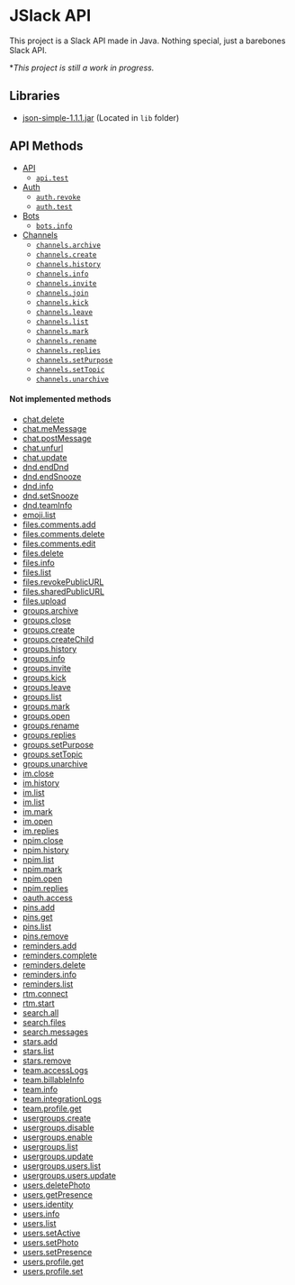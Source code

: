 # JSlack API
This project is a Slack API made in Java. Nothing special, just a barebones Slack API.
  
**This project is still a work in progress.*  


## Libraries
* [json-simple-1.1.1.jar](https://code.google.com/archive/p/json-simple/downloads) (Located in `lib` folder)

## API Methods
* [API](https://api.slack.com/methods#api)
  * [`api.test`](https://api.slack.com/methods/api.test)
* [Auth](https://api.slack.com/methods#auth)
  * [`auth.revoke`](https://api.slack.com/methods/auth.revoke)
  * [`auth.test`](https://api.slack.com/methods/auth.test)
* [Bots](https://api.slack.com/methods#bots)
  * [`bots.info`](https://api.slack.com/methods/bots.info)
* [Channels](https://api.slack.com/methods#channels)
  * [`channels.archive`](https://api.slack.com/methods/channels.archive)
  * [`channels.create`](https://api.slack.com/methods/channels.create)
  * [`channels.history`](https://api.slack.com/methods/channels.history)
  * [`channels.info`](https://api.slack.com/methods/channels.info)
  * [`channels.invite`](https://api.slack.com/methods/channels.invite)
  * [`channels.join`](https://api.slack.com/methods/channels.join)
  * [`channels.kick`](https://api.slack.com/methods/channels.kick)
  * [`channels.leave`](https://api.slack.com/methods/channels.leave)
  * [`channels.list`](https://api.slack.com/methods/channels.list)
  * [`channels.mark`](https://api.slack.com/methods/channels.mark)
  * [`channels.rename`](https://api.slack.com/methods/channels.rename)
  * [`channels.replies`](https://api.slack.com/methods/channels.replies)
  * [`channels.setPurpose`](https://api.slack.com/methods/channels.setPurpose)
  * [`channels.setTopic`](https://api.slack.com/methods/channels.setTopic)
  * [`channels.unarchive`](https://api.slack.com/methods/channels.unarchive)
#### Not implemented methods
* [chat.delete]()
* [chat.meMessage]()
* [chat.postMessage]()
* [chat.unfurl]()
* [chat.update]()
* [dnd.endDnd]()
* [dnd.endSnooze]()
* [dnd.info]()
* [dnd.setSnooze]()
* [dnd.teamInfo]()
* [emoji.list]()
* [files.comments.add]()
* [files.comments.delete]()
* [files.comments.edit]()
* [files.delete]()
* [files.info]()
* [files.list]()
* [files.revokePublicURL]()
* [files.sharedPublicURL]()
* [files.upload]()
* [groups.archive]()
* [groups.close]()
* [groups.create]()
* [groups.createChild]()
* [groups.history]()
* [groups.info]()
* [groups.invite]()
* [groups.kick]()
* [groups.leave]()
* [groups.list]()
* [groups.mark]()
* [groups.open]()
* [groups.rename]()
* [groups.replies]()
* [groups.setPurpose]()
* [groups.setTopic]()
* [groups.unarchive]()
* [im.close]()
* [im.history]()
* [im.list]()
* [im.list]()
* [im.mark]()
* [im.open]()
* [im.replies]()
* [npim.close]()
* [npim.history]()
* [npim.list]()
* [npim.mark]()
* [npim.open]()
* [npim.replies]()
* [oauth.access]()
* [pins.add]()
* [pins.get]()
* [pins.list]()
* [pins.remove]()
* [reminders.add]()
* [reminders.complete]()
* [reminders.delete]()
* [reminders.info]()
* [reminders.list]()
* [rtm.connect]()
* [rtm.start]()
* [search.all]()
* [search.files]()
* [search.messages]()
* [stars.add]()
* [stars.list]()
* [stars.remove]()
* [team.accessLogs]()
* [team.billableInfo]()
* [team.info]()
* [team.integrationLogs]()
* [team.profile.get]()
* [usergroups.create]()
* [usergroups.disable]()
* [usergroups.enable]()
* [usergroups.list]()
* [usergroups.update]()
* [usergroups.users.list]()
* [usergroups.users.update]()
* [users.deletePhoto]()
* [users.getPresence]()
* [users.identity]()
* [users.info]()
* [users.list]()
* [users.setActive]()
* [users.setPhoto]()
* [users.setPresence]()
* [users.profile.get]()
* [users.profile.set]()


